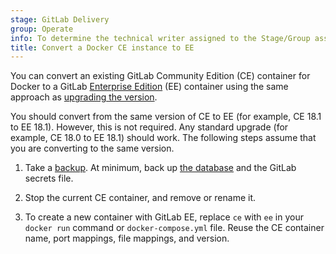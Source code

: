 ```yaml
---
stage: GitLab Delivery
group: Operate
info: To determine the technical writer assigned to the Stage/Group associated with this page, see https://handbook.gitlab.com/handbook/product/ux/technical-writing/#assignments
title: Convert a Docker CE instance to EE
---
```


You can convert an existing GitLab Community Edition (CE) container for Docker
to a GitLab [Enterprise Edition](https://about.gitlab.com/pricing/) (EE) container
using the same approach as [upgrading the version](../docker/_index.md).

You should convert from the same version of CE to EE (for example, CE 18.1 to EE 18.1).
However, this is not required. Any standard upgrade (for example, CE 18.0 to EE 18.1) should work.
The following steps assume that you are converting to the same version.

1. Take a [backup](../../install/docker/backup.md). At minimum, back up [the database](../../install/docker/backup.md#create-a-database-backup) and
   the GitLab secrets file.

1. Stop the current CE container, and remove or rename it.

1. To create a new container with GitLab EE,
   replace `ce` with `ee` in your `docker run` command or `docker-compose.yml` file.
   Reuse the CE container name, port mappings, file mappings, and version.
